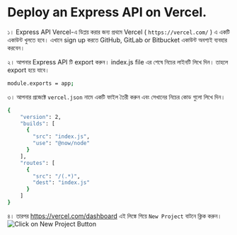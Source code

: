 # Deploy an Express API on Vercel.

১। Express API  Vercel-এ ডিপ্লয় করার জন্য প্রথমে Vercel ( `https://vercel.com/` ) এ একটি একাউন্ট খুলতে হবে। এখানে sign up করতে GitHub, GitLab or Bitbucket একাউন্ট অবশ্যই ব্যবহার করবেন। 

২। আপনার Express API টি export করুন। index.js file এর শেষে নিচের লাইনটি লিখে দিন। তাহলে export হয়ে যাবে। 
```bash
module.exports = app;
```

৩। আপনার প্রজেক্টে `vercel.json` নামে একটি ফাইল তৈরী করুন এবং সেখানের নিচের কোড গুলো লিখে দিন। 
```bash
{
    "version": 2,
    "builds": [
      {
        "src": "index.js",
        "use": "@now/node"
      }
    ],
    "routes": [
      {
        "src": "/(.*)",
        "dest": "index.js"
      }
    ]
}
```

৪। তারপর https://vercel.com/dashboard এই লিঙ্কে গিয়ে `New Project` বাটনে ক্লিক করুন। 
<img src='https://i.ibb.co/c1FN0k9/image.jpg' alt="Click on New Project Button"/>